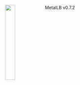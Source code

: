 <img align="left" src="/images/logo.png" width="25%"></img>
MetalLB v0.7.2
<p style="clear: both"></p>
